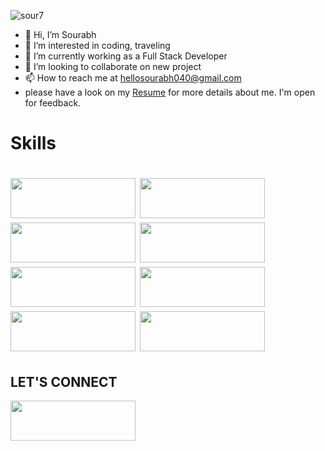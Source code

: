 <p align="left"> <img src="https://komarev.com/ghpvc/?username=sour7&label=Profile%20views&color=0e75b6&style=flat" alt="sour7" /> </p>

- 👋 Hi, I’m Sourabh
- 👀 I’m interested in coding, traveling
- 🌱 I’m currently working as a Full Stack Developer
- 💞️ I’m looking to collaborate on new project
- 📫 How to reach me at hellosourabh040@gmail.com
- please have a look on my <a href="https://drive.google.com/file/d/1rD7yealy0cyey-qmSCUcZWbBG2nsrU-W/view?usp=sharing"> Resume</a> for more details about me. I'm open for feedback.

<h1>Skills<h1/>

  <img  src= "https://cdn.svgporn.com/logos/html-5.svg"  style="width: 200px; height: 64px;" />
<img src= "https://cdn.svgporn.com/logos/css-3.svg"  style="width: 200px; height: 64px;"/>
  <img src= "https://cdn.svgporn.com/logos/javascript.svg"  style="width: 200px; height: 64px;"/>
  <img src= "https://cdn.svgporn.com/logos/react.svg"  style="width: 200px; height: 64px;"/>
  <img src= "https://cdn.svgporn.com/logos/redux.svg"  style="width: 200px; height: 64px;"/>
  <img src= "https://cdn.svgporn.com/logos/nodejs.svg"  style="width: 200px; height: 64px;"/>
  <img src= "https://cdn.svgporn.com/logos/express.svg" style="width: 200px; height: 64px;"/>
  <img src= "https://cdn.svgporn.com/logos/nextjs.svg" style="width: 200px; height: 64px;"/>





  <h2>LET'S CONNECT</h2>
  <a href="https://www.linkedin.com/in/sourabh-kumar-80b8b0212/"><img src= "https://cdn.svgporn.com/logos/linkedin-icon.svg" style="width: 200px; height: 64px;" /></a>

  




<!---
sour7/sour7 is a ✨ special ✨ repository because its `README.md` (this file) appears on your GitHub profile.
You can click the Preview link to take a look at your changes.
--->
